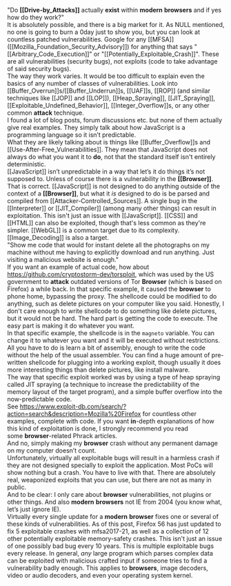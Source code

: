 "Do **[[Drive-by_Attacks]]** actually **exist** within **modern** **browsers** and if yes how do they work?"
\
It is absolutely possible, and there is a big market for it. As NULL mentioned, no one is going to burn a 0day just to show you, but you can look at countless patched vulnerabilities. Google for any [[MFSA]] ([[Mozilla_Foundation_Security_Advisory]]) for anything that says "[[Arbitrary_Code_Execution]]" or "[[Potentially_Exploitable_Crash]]". These are all vulnerabilities (security bugs), not exploits (code to take advantage of said security bugs).
\
The way they work varies. It would be too difficult to explain even the basics of any number of classes of vulnerabilities. Look into [[Buffer_Overrun]]s/[[Buffer_Underrun]]s, [[UAF]]s, [[ROP]] (and similar techniques like [[JOP]] and [[LOP]]), [[Heap_Spraying]], [[JIT_Spraying]], [[Exploitable_Undefined_Behavior]], [[Integer_Overflow]]s, or any other common **attack** technique.
\
I found a lot of blog posts, forum discussions etc. but none of them actually give real examples. They simply talk about how JavaScript is a programming language so it isn’t predictable.
\
What they are likely talking about is things like [[Buffer_Overflow]]s and [[Use-After-Free_Vulnerabilities]]. They mean that JavaScript does not always do what you want it to **do**, not that the standard itself isn't entirely deterministic.
\
[[JavaScript]] isn’t unpredictable in a way that let’s it do things it’s not supposed to. Unless of course there is a vulnerability in the **[[Browser]]**.
\
That is correct. [[JavaScript]] is not designed to do anything outside of the context of a **[[Browser]]**, but what it _is_ designed to do is be parsed and compiled from [[Attacker-Controlled_Sources]]. A single bug in the [[Interpreter]] or [[JIT_Compiler]] (among many other things) can result in exploitation. This isn't just an issue with [[JavaScript]]. [[CSS]] and [[HTML]] can also be exploited, though that's less common as they're simpler. [[WebGL]] is a common target due to its complexity. [[Image_Decoding]] is also a target.
\
"Show me code that would for instant delete all the photographs on my machine without me having to explicitly download and run anything. Just visiting a malicious website is enough."
\
If you want an example of actual code, how about https://github.com/cryptostorm-dev/torsploit, which was used by the US government to **attack** outdated versions of Tor **Browser** (which is based on Firefox) a while back. In that specific example, it caused the **browser** to phone home, bypassing the proxy. The shellcode could be modified to do anything, such as delete pictures on your computer like you said. Honestly, I don't care enough to write shellcode to do something like delete pictures, but it would not be hard. The hard part is getting the code to execute. The easy part is making it do whatever you want.
\
In that specific example, the shellcode is in the `magneto` variable. You can change it to whatever you want and it will be executed without restrictions. All you have to do is learn a bit of assembly, enough to write the code without the help of the usual assembler. You can find a huge amount of pre-written shellcode for plugging into a working exploit, though usually it does more interesting things than delete pictures, like install malware.
\
The way that specific exploit worked was by using a type of heap spraying called JIT spraying (a technique to increase the predictability of the memory layout of the target program), and a simple buffer overflow into the now-predictable code.
\
See https://www.exploit-db.com/search/?action=search&description=Mozilla%20Firefox for countless other examples, complete with code. If you want **in**-depth explanations of how this kind of exploitation is done, I strongly recommend you read some **browser**-related Phrack articles.
\
And no, simply making my **browser** crash without any permanent damage on my computer doesn’t count.
\
Unfortunately, virtually all exploitable bugs will result in a harmless crash if they are not designed specially to exploit the application. Most PoCs will show nothing but a crash. You have to live with that. There are absolutely real, weaponized exploits that you can use, but there are not as many in public.
\
And to be clear: I only care about **browser** vulnerabilities, not plugins or other things. And also **modern** **browsers** not IE from 2004 (you know what, let’s just ignore IE).
\
Virtually every single update for a **modern** **browser** fixes one or several of these kinds of vulnerabilities. As of this post, Firefox 56 has just updated to fix 5 exploitable crashes with mfsa2017-21, as well as a collection of 12 other potentially exploitable memory-safety crashes. This isn't just an issue of one possibly bad bug every 10 years. This is multiple exploitable bugs every release. In general, _any_ large program which parses complex data can be exploited with malicious crafted input if someone tries to find a vulnerability badly enough. This applies to **browsers**, image decoders, video or audio decoders, and even your operating system kernel.